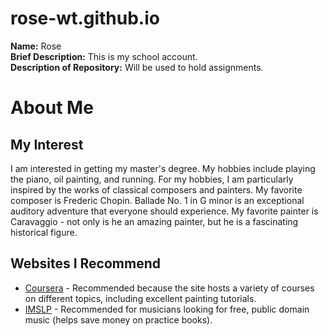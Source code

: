 # rose-wt.github.io

**Name:** Rose <br>
**Brief Description:** This is my school account. <br>
**Description of Repository:** Will be used to hold assignments. <br>

# About Me

## My Interest 

<p> I am interested in getting my master's degree. My hobbies include playing the piano, oil painting, and running. For my hobbies, I am particularly inspired by the works of classical composers and painters. My favorite composer is Frederic Chopin. Ballade No. 1 in G minor is an exceptional auditory adventure that everyone should experience. My favorite painter is Caravaggio - not only is he an amazing painter, but he is a fascinating historical figure. </p>

## Websites I Recommend 

- [Coursera](https://www.coursera.org/) - Recommended because the site hosts a variety of courses on different topics, including excellent painting tutorials. 
- [IMSLP](https://imslp.org/wiki/Main_Page) - Recommended for musicians looking for free, public domain music (helps save money on practice books). 
